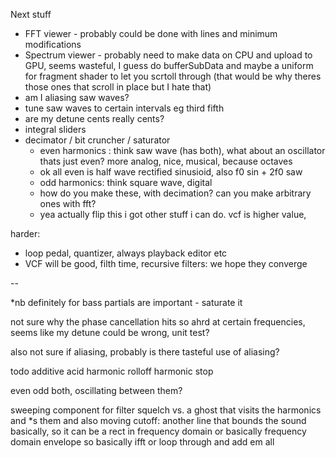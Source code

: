 Next stuff
* FFT viewer - probably could be done with lines and minimum modifications
* Spectrum viewer - probably need to make data on CPU and upload to GPU, seems wasteful, I guess do bufferSubData and maybe a uniform for fragment shader to let you scrtoll through (that would be why theres those ones that scroll in place but I hate that)
* am I aliasing saw waves?
* tune saw waves to certain intervals eg third fifth
* are my detune cents really cents?
* integral sliders
* decimator / bit cruncher / saturator
    * even harmonics : think saw wave (has both), what about an oscillator thats just even? more analog, nice, musical, because octaves
    * ok all even is half wave rectified sinusioid, also f0 sin + 2f0 saw
    * odd harmonics: think square wave, digital
    * how do you make these, with decimation? can you make arbitrary ones with fft?
    * yea actually flip this i got other stuff i can do. vcf is higher value,



harder:
* loop pedal, quantizer, always playback editor etc
* VCF will be good, filth time, recursive filters: we hope they converge

--

*nb definitely for bass partials are important - saturate it


not sure why the phase cancellation hits so ahrd at certain frequencies, seems like my detune could be wrong, unit test?

also not sure if aliasing, probably
is there tasteful use of aliasing?


todo additive acid
harmonic rolloff
harmonic stop

even odd both, oscillating between them?

sweeping component for filter squelch vs. a ghost that visits the harmonics and *s them
and also moving cutoff: another line that bounds the sound basically, so it can be a rect in frequency domain or 
basically frequency domain envelope
so basically ifft or loop through and add em all